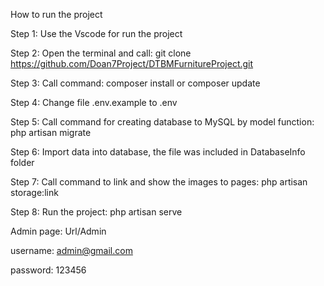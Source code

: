 How to run the project

Step 1: Use the Vscode for run the project

Step 2: Open the terminal and call: git clone https://github.com/Doan7Project/DTBMFurnitureProject.git

Step 3: Call command: composer install or composer update

Step 4: Change file .env.example to .env

Step 5: Call command for creating database to MySQL by model function: php artisan migrate

Step 6: Import data into database, the file was included in DatabaseInfo folder

Step 7: Call command to link and show the images to pages: php artisan storage:link

Step 8: Run the project: php artisan serve

Admin page: Url/Admin

username: admin@gmail.com

password: 123456

